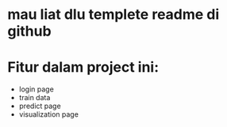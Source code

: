# mau liat dlu templete readme di github

# Fitur dalam project ini:
- login page
- train data
- predict page
- visualization page
 